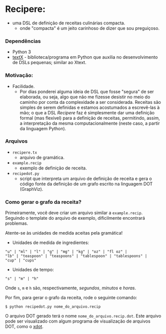 # Recipere:
* uma DSL de definição de receitas culinárias compacta.
    * onde "compacta" é um jeito carinhoso de dizer que sou preguiçoso.

### Dependências
* Python 3
* [textX](https://github.com/textX/textX/) - biblioteca/programa em Python que
  auxilia no desenvolvimento de DSLs pequenas; similar ao Xtext.

### Motivação:
- Facilidade. 
    * Por dias ponderei alguma ideia  de DSL que fosse "segura" de ser
  elaborada, ou seja, algo que não me fizesse desistir no meio do caminho por
  conta da complexidade a ser considerada. Receitas são simples de serem
  definidas e estamos acostumados a escrevê-las à mão; o que a DSL _Recipere_ faz
  é simplesmente dar uma definição formal (mas flexível) para a definição de
  receitas, permitindo, assim, a interpretação da mesma computacionalmente
  (neste caso, a partir da linguagem Python).

### Arquivos
- ```recipere.tx``` 
    - arquivo de gramática.
- ```example.recip```
    - exemplo de definição de receita.
- ```recipedot.py```
    - script que interpreta um arquivo de definição de receita e gera o código
      fonte da definição de um grafo escrito na linguagem DOT (GraphViz).

### Como gerar o grafo da receita?
Primeiramente, você deve criar um arquivo similar a ```example.recip```. Seguindo
o template do arquivo de exemplo, dificilmente encontrará problemas.

Atente-se às unidades de medida aceitas pela gramática!

* Unidades de medida de ingredientes:
```
"u" | "ml" | "l" | "g" | "mg" | "kg" | "oz" | "fl oz" | 
"lb" | "teaspoon" | "teaspoons" | "tablespoon" | "tablespoons" | 
"cup" | "cups"
```

* Unidades de tempo:
``` 
"s" | "m" | "h"
```
Onde ```s```, ```m``` e ```h``` são, respectivamente, _segundos_, _minutos_ e _horas_.

Por fim, para gerar o grafo da receita, rode o seguinte comando:
```
$ python recipedot.py nome_do_arquivo.recip
```

O arquivo DOT gerado terá o nome ```nome_do_arquivo.recip.dot```. Este 
arquivo pode ser visualizado com algum programa de visualização de arquivos 
DOT, como o [xdot](https://github.com/jrfonseca/xdot.py).

